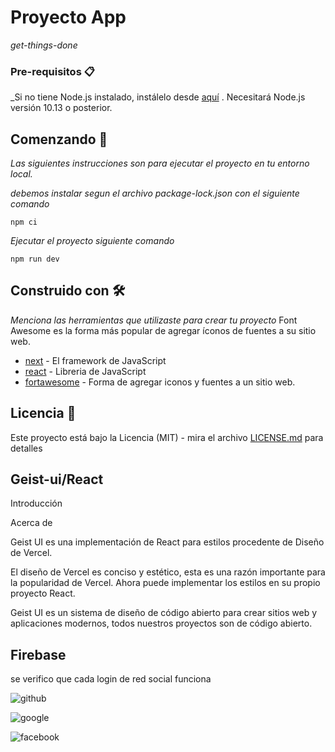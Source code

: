 # Proyecto App

_get-things-done_

### Pre-requisitos 📋

_Si no tiene Node.js instalado, instálelo desde [aquí](https://nodejs.org/es/) . Necesitará Node.js versión 10.13 o posterior.

## Comenzando 🚀

_Las siguientes instrucciones son para ejecutar el proyecto en tu entorno local._

_debemos instalar segun el archivo package-lock.json con el siguiente comando_

```
npm ci
```

_Ejecutar el proyecto siguiente comando_

```
npm run dev
```

## Construido con 🛠️

_Menciona las herramientas que utilizaste para crear tu proyecto_
Font Awesome es la forma más popular de agregar íconos de fuentes a su sitio web.
* [next](https://nextjs.org/) - El framework de JavaScript
* [react](https://es.reactjs.org/) - Libreria de JavaScript
* [fortawesome](https://fontawesome.com/) - Forma de agregar iconos y fuentes a un sitio web.

## Licencia 📄

Este proyecto está bajo la Licencia (MIT) - mira el archivo [LICENSE.md](LICENSE.md) para detalles

## Geist-ui/React

Introducción

Acerca de

Geist UI es una implementación de React para estilos procedente de Diseño de Vercel.

El diseño de Vercel es conciso y estético, esta es una razón importante para la popularidad de Vercel. Ahora puede implementar los estilos en su propio proyecto React.

Geist UI es un sistema de diseño de código abierto para crear sitios web y aplicaciones modernos, todos nuestros proyectos son de código abierto.

## Firebase

se verifico que cada login de red social funciona

![github](https://user-images.githubusercontent.com/67810145/122855731-460f2300-d2db-11eb-9fe7-248b443924be.PNG)

![google](https://user-images.githubusercontent.com/67810145/122856575-a2267700-d2dc-11eb-8c37-84285feec3ed.PNG)

![facebook](https://user-images.githubusercontent.com/67810145/122856588-a8b4ee80-d2dc-11eb-8064-7e684ec24c67.PNG)